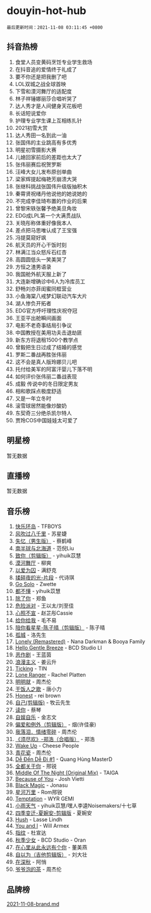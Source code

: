 # douyin-hot-hub

`最后更新时间：2021-11-08 03:11:45 +0800`

## 抖音热榜

1. 食堂人员变黄码烹饪专业学生救场
1. 在抖音追的爱情终于礼成了
1. 要不你还是把我删了吧
1. LOL双城之战全球首映
1. 下雪和漠河舞厅的适配度
1. 林子祥锤娜丽莎合唱听哭了
1. 达人秀才是人间健身天花板吧
1. 长话短说爱你
1. 护理专业学生课上互相练扎针
1. 2021初雪大赏
1. 达人秀田一名到此一油
1. 张国伟的主业跳高有多优秀
1. 明星初雪摄影大赛
1. 儿媳回家前后的差距也太大了
1. 张伟丽赛后祝贺罗斯
1. 汪峰大女儿发布原创单曲
1. 梁家辉提起梅艳芳崩溃大哭
1. 张继科挑战张国伟升级版抽积木
1. 秦霄贤祝绪丹他说他的她说她的
1. 不完成李佳琦布置的作业的后果
1. 曾黎宋轶张馨予绝美旦角妆
1. EDG成LPL第一个大满贯战队
1. 关晓彤称体重好像我本人
1. 差点把马思唯认成了王宝强
1. 冯提莫窥好飒
1. 航天员的开心干饭时刻
1. 林满江当众怒斥石红杏
1. 高圆圆低头一笑美哭了
1. 方恒之渣男语录
1. 我国舱外航天服上新了
1. 大连新增确诊中6人为冷库员工
1. 舒畅刘亦菲闺蜜同框营业
1. 小鱼海棠八戒梦幻联动汽车大片
1. 湖人惨负开拓者
1. EDG官方呼吁理性庆祝夺冠
1. 王亚平出舱瞬间画面
1. 电影不老奇事结局引争议
1. 中国教授在美用功夫击退劫匪
1. 新东方将退租1500个教学点
1. 曾毅把生日过成了结婚的感觉
1. 罗斯二番战再胜张伟丽
1. 这不会是真人版玲娜贝儿吧
1. 托付给美军的阿富汗婴儿下落不明
1. 如何评价张伟丽二番战表现
1. 成毅  传说中的冬日限定男友
1. 相和歌踩点极度舒适
1. 又是一年立冬时
1. 滚雪球居然能像炒酸奶
1. 东契奇三分绝杀凯尔特人
1. 贾玲COS中国娃娃太可爱了

## 明星榜

暂无数据

## 直播榜

暂无数据

## 音乐榜

1. [快乐环岛](https://sf3-cdn-tos.douyinstatic.com/obj/tos-cn-ve-2774/707478275ce1419f9b1497f736583510) - TFBOYS
1. [风吹过八千里](https://sf3-cdn-tos.douyinstatic.com/obj/tos-cn-ve-2774/a1a6ff5c96de4f13890fedc3fd6d4c76) - 苏星婕
1. [失忆（男生版）](https://sf3-cdn-tos.douyinstatic.com/obj/tos-cn-ve-2774/886488823e4d448e9cefef2df680d397) - 蔡鹤峰
1. [南半球与北海道](https://sf3-cdn-tos.douyinstatic.com/obj/tos-cn-ve-2774/0d1a6b330cf84ad39b8cf600a2849fbc) - 范倪Liu
1. [致你（剪辑版）](https://sf6-cdn-tos.douyinstatic.com/obj/tos-cn-ve-2774/954c374ed5f84191b4090574009773cc) - yihuik苡慧
1. [漠河舞厅]() - 柳爽
1. [以爱为囚]() - 满舒克
1. [揉碎夜的光-片段](https://sf6-cdn-tos.douyinstatic.com/obj/tos-cn-ve-2774/cea497f7f7e84a4d98e2cf8467f8bfe2) - 代诗琪
1. [Go Solo](https://sf3-cdn-tos.douyinstatic.com/obj/tos-cn-ve-2774/eb00ff0b85ac4f8fa826807cda6b7f27) - Zwette
1. [都不懂](https://sf3-cdn-tos.douyinstatic.com/obj/tos-cn-ve-2774/be2cfb5dd2824c83925255d3bb4731d2) - yihuik苡慧
1. [除了你]() - 郑鱼
1. [危险派对](https://sf6-cdn-tos.douyinstatic.com/obj/tos-cn-ve-2774/bb2bd3bc2cc34436ba0091273d523e37) - 王以太/刘至佳
1. [心照不宣](https://sf3-cdn-tos.douyinstatic.com/obj/tos-cn-ve-2774/316711d939d64314bb7f013fd050fb02) - 赵芷彤Cassie
1. [给你给我]() - 毛不易
1. [陪你看星星-陈子晴（剪辑版）](https://sf6-cdn-tos.douyinstatic.com/obj/tos-cn-ve-2774/697035f8ea2946dc9e2d38a45f00744c) - 陈子晴
1. [孤城]() - 洛先生
1. [Lonely (Remastered)](https://sf6-cdn-tos.douyinstatic.com/obj/tos-cn-ve-2774/dfea66e39df34fe5bed8a5c9016328e7) - Nana Darkman & Booya Family
1. [Hello Gentle Breeze](https://sf3-cdn-tos.douyinstatic.com/obj/tos-cn-ve-2774/88b4cbcefaa6479491ad529111860333) - BCD Studio LI
1. [恶作剧]() - 王蓝茵
1. [浪漫主义]() - 姜云升
1. [Ticking](https://sf3-cdn-tos.douyinstatic.com/obj/tos-cn-ve-2774/5c998c472c3542b8bc79986c58b90d46) - TIN
1. [Lone Ranger]() - Rachel Platten
1. [明明就]() - 周杰伦
1. [干饭人之歌](https://sf6-cdn-tos.douyinstatic.com/obj/tos-cn-ve-2774/455e4143af99486ca7f243ddd03dfb4d) - 唐小力
1. [Honest](https://sf3-cdn-tos.douyinstatic.com/obj/tos-cn-ve-2774/1eb1b51d47e845aa8af3f97d0179a8e6) - rei brown
1. [自己(剪辑版)](https://sf6-cdn-tos.douyinstatic.com/obj/tos-cn-ve-2774/0f656f7d78534d8da2c68d91b1b16357) - 牧云先生
1. [读你](https://sf6-cdn-tos.douyinstatic.com/obj/tos-cn-ve-2774/92e4332dd20547b1a7f20064b4ab0152) - 蔡琴
1. [自娱自乐](https://sf6-cdn-tos.douyinstatic.com/obj/tos-cn-ve-2774/a63b6870e3b949d385737ae6f1303199) - 金志文
1. [偏爱和例外（剪辑版）](https://sf6-cdn-tos.douyinstatic.com/obj/tos-cn-ve-2774/da27ed106928433583ac2861cc1a9cac) - 烟(许佳豪)
1. [我落泪．情绪零碎]() - 周杰伦
1. [《须尽欢》-郑浩（合唱版）](https://sf6-cdn-tos.douyinstatic.com/obj/tos-cn-ve-2774/07068018de1f4e2d9f3c5a54fbac3175) - 郑浩
1. [Wake Up](https://sf3-cdn-tos.douyinstatic.com/obj/tos-cn-ve-2774/33a18a5c981d474b8d14e82f97c5d943) - Cheese People
1. [青花瓷]() - 周杰伦
1. [Dễ Đến Dễ Đi #1](https://sf6-cdn-tos.douyinstatic.com/obj/tos-cn-ve-2774/4e58392c02f4464b95e03b05e0066366) - Quang Hùng MasterD
1. [全都关于你](https://sf6-cdn-tos.douyinstatic.com/obj/tos-cn-ve-2774/b52ba52ef69247268c3fdd07b96b601a) - 邢锐
1. [Middle Of The Night (Original Mix)](https://sf6-cdn-tos.douyinstatic.com/obj/tos-cn-ve-2774/78a1f43f4b764363a3038875126c4d4f) - TAIGA
1. [Because of You]() - Josh Vietti
1. [Black Magic](https://sf3-cdn-tos.douyinstatic.com/obj/tos-cn-ve-2774/1991b910d45a40be9f9a9016a07b1fc9) - Jonasu
1. [ 星河万里]() - Rom邢锐
1. [Temptation](https://sf6-cdn-tos.douyinstatic.com/obj/tos-cn-ve-2774/529fd1351f1b4384b2eac3d7ab66aca5) - WYR GEMI
1. [小雨天气]() - yihuik苡慧/嘿人李逵Noisemakers/十七草
1. [四季变迁-夏婉安-剪辑版](https://sf3-cdn-tos.douyinstatic.com/obj/tos-cn-ve-2774/f8ec8ab99e604a0184efc6a57d00a3bf) - 夏婉安
1. [Hush](https://sf3-cdn-tos.douyinstatic.com/obj/tos-cn-ve-2774/595b9ec39d8e4b50be43c6fa310a43dd) - Lasse Lindh
1. [You and I](https://sf3-cdn-tos.douyinstatic.com/obj/tos-cn-ve-2774/6d41d079cdc24be0b6a3311869b3fa44) - Will Armex
1. [指纹](https://sf6-cdn-tos.douyinstatic.com/obj/tos-cn-ve-2774/3b53eb1e5db241b6849e56104809dd2c) - 杜宣达
1. [秋季少女](https://sf6-cdn-tos.douyinstatic.com/obj/tos-cn-ve-2774/571d007b0f8b429796abac956ee9de28) - BCD Studio - Oran
1. [在心里从此永远有个你](https://sf3-cdn-tos.douyinstatic.com/obj/tos-cn-ve-2774/9326a7ebb536416aab09f5b11bf42d7b) - 董美燕
1. [自以为（吉他剪辑版）](https://sf3-cdn-tos.douyinstatic.com/obj/tos-cn-ve-2774/391a791c6ed84436be6875889334d18f) - 刘大壮
1. [在深秋]() - 阿悄
1. [爷爷泡的茶]() - 周杰伦

## 品牌榜

[2021-11-08-brand.md](2021-11-08-brand.md)
